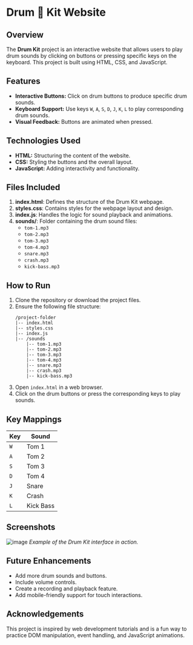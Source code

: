 # Drum 🥁 Kit Website

## Overview
The **Drum Kit** project is an interactive website that allows users to play drum sounds by clicking on buttons or pressing specific keys on the keyboard. This project is built using HTML, CSS, and JavaScript.

## Features
- **Interactive Buttons:** Click on drum buttons to produce specific drum sounds.
- **Keyboard Support:** Use keys `W`, `A`, `S`, `D`, `J`, `K`, `L` to play corresponding drum sounds.
- **Visual Feedback:** Buttons are animated when pressed.

## Technologies Used
- **HTML:** Structuring the content of the website.
- **CSS:** Styling the buttons and the overall layout.
- **JavaScript:** Adding interactivity and functionality.

## Files Included
1. **index.html**: Defines the structure of the Drum Kit webpage.
2. **styles.css**: Contains styles for the webpage layout and design.
3. **index.js**: Handles the logic for sound playback and animations.
4. **sounds/**: Folder containing the drum sound files:
   - `tom-1.mp3`
   - `tom-2.mp3`
   - `tom-3.mp3`
   - `tom-4.mp3`
   - `snare.mp3`
   - `crash.mp3`
   - `kick-bass.mp3`

## How to Run
1. Clone the repository or download the project files.
2. Ensure the following file structure:
   ```
   /project-folder
   |-- index.html
   |-- styles.css
   |-- index.js
   |-- /sounds
       |-- tom-1.mp3
       |-- tom-2.mp3
       |-- tom-3.mp3
       |-- tom-4.mp3
       |-- snare.mp3
       |-- crash.mp3
       |-- kick-bass.mp3
   ```
3. Open `index.html` in a web browser.
4. Click on the drum buttons or press the corresponding keys to play sounds.

## Key Mappings
| Key | Sound |
|-----|-------|
| `W` | Tom 1 |
| `A` | Tom 2 |
| `S` | Tom 3 |
| `D` | Tom 4 |
| `J` | Snare |
| `K` | Crash |
| `L` | Kick Bass |

## Screenshots
![image](https://github.com/user-attachments/assets/a8324de3-fc46-4d5a-b103-091554ca6fe1)
*Example of the Drum Kit interface in action.*

## Future Enhancements
- Add more drum sounds and buttons.
- Include volume controls.
- Create a recording and playback feature.
- Add mobile-friendly support for touch interactions.

## Acknowledgements
This project is inspired by web development tutorials and is a fun way to practice DOM manipulation, event handling, and JavaScript animations.
